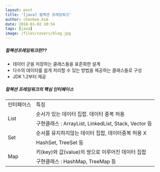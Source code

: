 ```yaml
---
layout: post
title: '[java] 컬렉션 프레임워크'
author: chanhee.kim
date: 2018-01-02 10:54
tags: [java]
image: /files/covers/blog.jpg
---
```


##### 컬렉션프레임워크란??

- 데이터 군을 저장하는 클래스들을 표준화한 설계
- 다수의 데이터를 쉽게 처리할 수 있는 방법을 제공하는 클래스들로 구성
- JDK 1.2부터 제공

##### 컬렉션 프레임워크의 핵심 인터페이스

<table>
	<tr>
		<td>인터페이스</td>
		<td>특징</td>
	</tr>
	<tr>
		<td rowspan="2">List</td>
		<td>순서가 있는 데이터 집합. 데이터 중복 허용</td>
	</tr>
	<tr>
		<td>구현클래스 : ArrayList, LinkedList, Stack, Vector 등</td>
	</tr>
	<tr>
		<td rowspan="2">Set</td>
		<td>순서를 유지하지않는 데이터 집합, 데이터중복 허용 X</td>
	</tr>
	<tr>
		<td>HashSet, TreeSet 등</td>
	</tr>
	<tr>
		<td rowspan="2">Map</td>
		<td>키(key)와 값(value)의 쌍으로 이루어진 데이터 집합</td>
	</tr>
	<tr>
		<td>구현클래스 : HashMap, TreeMap 등</td>
	</tr>
</table>
